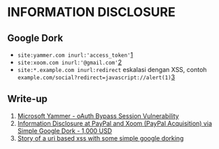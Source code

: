 # INFORMATION DISCLOSURE

## Google Dork
- `site:yammer.com inurl:'access_token'`[1](#write-up)
- `site:xoom.com inurl:'@gmail.com'`[2](#write-up)
- `site:*.example.com inurl:redirect` eskalasi dengan XSS, contoh `example.com/social?redirect=javascript://alert(1)`[3](#write-up)

## Write-up
1. [Microsoft Yammer - oAuth Bypass Session Vulnerability](https://www.vulnerability-lab.com/get_content.php?id=1003)
2. [Information Disclosure at PayPal and Xoom (PayPal Acquisition) via Simple Google Dork - 1,000 USD](https://infosecwriteups.com/information-disclosure-at-paypal-and-xoom-paypal-acquisition-via-simple-google-dork-1-000-usd-b726fe628a05)
3. [Story of a uri based xss with some simple google dorking](https://nandwanajatin25.medium.com/story-of-a-uri-based-xss-with-some-simple-google-dorking-e1999254aa55)
